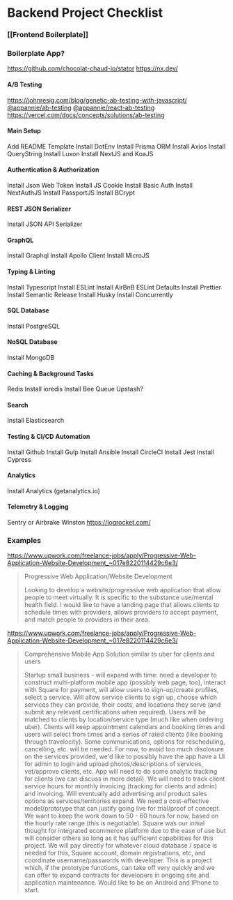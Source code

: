 # Backend Project Checklist

### [[Frontend Boilerplate]]

### Boilerplate App?
https://github.com/chocolat-chaud-io/stator
https://nx.dev/

#### A/B Testing
https://johnresig.com/blog/genetic-ab-testing-with-javascript/
[@appannie/ab-testing](https://github.com/appannie/ab-testing)
[@appannie/react-ab-testing](https://github.com/appannie/ab-testing)
https://vercel.com/docs/concepts/solutions/ab-testing

#### Main Setup
Add README Template
Install DotEnv
Install Prisma ORM
Install Axios
Install QueryString
Install Luxon
Install NextJS and KoaJS

#### Authentication & Authorization
Install Json Web Token
Install JS Cookie
Install Basic Auth
Install NextAuthJS
Install PassportJS
Install BCrypt

#### REST JSON Serializer
Install JSON API Serializer

#### GraphQL
Install Graphql
Install Apollo Client
Install MicroJS

#### Typing & Linting
Install Typescript
Install ESLint
Install AirBnB ESLint Defaults
Install Prettier
Install Semantic Release
Install Husky
Install Concurrently

#### SQL Database
Install PostgreSQL

#### NoSQL Database
Install MongoDB

#### Caching & Background Tasks
Redis
Install ioredis
Install Bee Queue
Upstash?

#### Search
Install Elasticsearch

#### Testing & CI/CD Automation
Install Github
Install Gulp
Install Ansible
Install CircleCI
Install Jest
Install Cypress

#### Analytics
Install Analytics (getanalytics.io)

#### Telemetry & Logging
Sentry or Airbrake
Winston
https://logrocket.com/


### Examples
https://www.upwork.com/freelance-jobs/apply/Progressive-Web-Application-Website-Development_~017e8220114429c6e3/

> Progressive Web Application/Website Development
> 
> Looking to develop a website/progressive web application that allow people to meet virtually. It is specific to the substance use/mental health field. I would like to have a landing page that allows clients to schedule times with providers, allows providers to accept payment, and match people to providers in their area.

https://www.upwork.com/freelance-jobs/apply/Progressive-Web-Application-Website-Development_~017e8220114429c6e3/

>Comprehensive Mobile App Solution similar to uber for clients and users
>
>Startup small business - will expand with time: need a developer to construct multi-platform mobile app (possibly web page, too), interact with Square for payment, will allow users to sign-up/create profiles, select a service. Will allow service clients to sign up, choose which services they can provide, their costs, and locations they serve (and submit any relevant certifications when required). Users will be matched to clients by location/service type (much like when ordering uber). Clients will keep appointment calendars and booking times and users will select from times and a series of rated clients (like booking through travelocity). Some communications, options for rescheduling, cancelling, etc. will be needed. For now, to avoid too much disclosure on the services provided, we'd like to possibly have the app have a UI for admin to login and upload photos/descriptions of services, vet/approve clients, etc. App will need to do some analytic tracking for clients (we can discuss in more detail). We will need to track client service hours for monthly invoicing (tracking for clients and admin) and invoicing. Will eventually add advertising and product sales options as services/territories expand. We need a cost-effective model/prototype that can justify going live for trial/proof of concept. We want to keep the work down to 50 - 60 hours for now, based on the hourly rate range (this is negotiable). Square was our initial thought for integrated ecommerce platform due to the ease of use but will consider others so long as it has sufficient capabilities for this project. We will pay directly for whatever cloud database / space is needed for this, Square account, domain registrations, etc, and coordinate username/passwords with developer. This is a project which, if the prototype functions, can take off very quickly and we can offer to expand contracts for developers in ongoing site and application maintenance. Would like to be on Android and IPhone to start.


